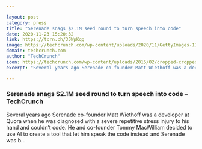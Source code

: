 ```yaml
---

layout: post
category: press
title: "Serenade snags $2.1M seed round to turn speech into code"
date: 2020-11-23 15:20:32
link: https://tcrn.ch/35WpKqg
image: https://techcrunch.com/wp-content/uploads/2020/11/GettyImages-1193264709.jpg?w=588
domain: techcrunch.com
author: "TechCrunch"
icon: https://techcrunch.com/wp-content/uploads/2015/02/cropped-cropped-favicon-gradient.png?w=180
excerpt: "Several years ago Serenade co-founder Matt Wiethoff was a developer at Quora when he was diagnosed with a severe repetitive stress injury to his hand and couldn’t code. He and co-founder Tommy MacWilliam decided to use AI to create a tool that let him speak the code instead and Serenade was b…"

---
```


### Serenade snags $2.1M seed round to turn speech into code – TechCrunch

Several years ago Serenade co-founder Matt Wiethoff was a developer at Quora when he was diagnosed with a severe repetitive stress injury to his hand and couldn’t code. He and co-founder Tommy MacWilliam decided to use AI to create a tool that let him speak the code instead and Serenade was b…